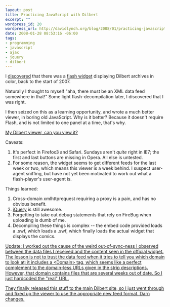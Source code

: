 ```yaml
--- 
layout: post
title: Practicing JavaScript with Dilbert
excerpt: ""
wordpress_id: 20
wordpress_url: http://davidlynch.org/blog/2008/01/practicing-javascript-with-dilbert/
date: 2008-01-28 08:53:16 -06:00
tags: 
- programming
- javascript
- ajax
- jquery
- dilbert
---
```

I [discovered](http://dilbertblog.typepad.com/the_dilbert_blog/2008/01/dilbert-widget.html) that there was a [flash widget](http://widget.dilbert.com/) displaying Dilbert archives in color, back to the start of 2007.

Naturally I thought to myself "aha, there must be an XML data feed somewhere in that!"  Some light flash-decompilation later, I discovered that I was right.

I then seized on this as a learning opportunity, and wrote a much better viewer, in boring old JavaScript. Why is it better?  Because it doesn't require Flash, and is not limited to one panel at a time, that's why.

[My Dilbert viewer, can you view it?](http://toys.davidlynch.org/dilbert/)

Caveats:
1. It's perfect in Firefox3 and Safari. Sundays aren't *quite* right in IE7; the first and last buttons are missing in Opera. All else is untested.
2. For some reason, the widget seems to get different feeds for the last week or two, which means this viewer is a week behind. I suspect user-agent sniffing, but have not yet been motivated to work out what a flash-player's user-agent is.

Things learned:
1. Cross-domain xmlhttprequest requiring a proxy is a pain, and has no obvious benefit.
2. [jQuery](http://www.jquery.com) is still awesome.
3. Forgetting to take out debug statements that rely on FireBug when uploading is dumb of me.
4. Decompiling these things is complex -- the embed code provided loads a .swf, which loads a .swf, which finally loads the actual widget that displays the comics.

<ins>Update: I worked out the cause of the weird out-of-sync-ness I observed between the data files I received and the content seen in the official widget. The lesson is not to trust the data feed when it tries to tell you which domain to look at; it includes a &lt;Domain&gt; tag, which seems like a perfect complement to the domain-less URLs given in the strip descriptions. However, that domain contains files that are several weeks out of date. So I just hardcoded the "real" URL.</ins>

<ins>They finally released this stuff to the main Dilbert site, so I just went through and fixed up the viewer to use the appropriate new feed format. Darn changes.</ins>
